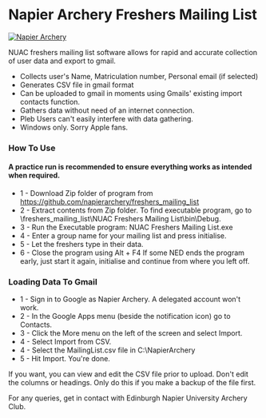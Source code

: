 # Napier Archery Freshers Mailing List
[![Napier Archery](https://napierarchery.github.io/napierarchery.github.io/img/logo/Rnuac-logoSM.png)](https://nodesource.com/products/nsolid)  

NUAC freshers mailing list software allows for rapid and accurate collection of user data and export to gmail.

  - Collects user's Name, Matriculation number, Personal email (if selected)
  - Generates CSV file in gmail format
  - Can be uploaded to gmail in moments using Gmails' existing import contacts function.
  - Gathers data without need of an internet connection.
  - Pleb Users can't easily interfere with data gathering.
  - Windows only. Sorry Apple fans.



### How To Use
#### A practice run is recommended to ensure everything works as intended when required.
- 1 - Download Zip folder of program from https://github.com/napierarchery/freshers_mailing_list
- 2 - Extract contents from Zip folder. To find executable program, go to \freshers_mailing_list\NUAC Freshers Mailing List\bin\Debug.
- 3 - Run the Executable program: NUAC Freshers Mailing List.exe
- 4 - Enter a group name for your mailing list and press initialise.
- 5 - Let the freshers type in their data.
- 6 - Close the program using Alt + F4
If some NED ends the program early, just start it again, initialise and continue from where you left off.

### Loading Data To Gmail
- 1 - Sign in to Google as Napier Archery. A delegated account won't work.
- 2 - In the Google Apps menu (beside the notification icon) go to Contacts.
- 3 - Click the More menu on the left of the screen and select Import.
- 4 - Select Import from CSV.
- 4 - Select the MailingList.csv file in C:\NapierArchery
- 5 - Hit Import. You're done.

If you want, you can view and edit the CSV file prior to upload. Don't edit the columns or headings. Only do this if you make a backup of the file first.


For any queries, get in contact with Edinburgh Napier University Archery Club.


